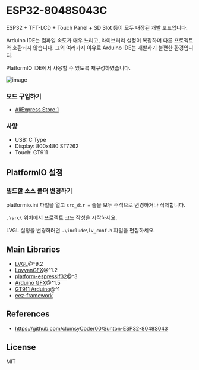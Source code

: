 # ESP32-8048S043C

ESP32 + TFT-LCD + Touch Panel + SD Slot 등이 모두 내장된 개발 보드입니다.

Arduino IDE는 컴파일 속도가 매우 느리고, 라이브러리 설정이 복잡하며 다른 프로젝트와 호환되지 않습니다.
그외 여러가지 이유로 Arduino IDE는 개발하기 불편한 환경입니다.

PlatformIO IDE에서 사용할 수 있도록 재구성하였습니다.

![image](https://github.com/user-attachments/assets/46ddff28-963c-4199-ac4e-7ef891369c44)

### 보드 구입하기

- [AliExpress Store 1](https://s.click.aliexpress.com/e/_okKUXX7)

### 사양

- USB: C Type
- Display: 800x480 ST7262
- Touch: GT911

## PlatformIO 설정
### 빌드할 소스 폴더 변경하기
platformio.ini 파일을 열고
`src_dir =` 줄을 모두 주석으로 변경하거나 삭제합니다.

`.\src\` 위치에서 프로젝트 코드 작성을 시작하세요.

LVGL 설정을 변경하려면 `.\include\lv_conf.h` 파일을 편집하세요.

## Main Libraries
- [LVGL](https://github.com/lvgl/lvgl)@^9.2
- [LovyanGFX](https://github.com/lovyan03/LovyanGFX)@^1.2
- [platform-espressif32](https://github.com/pioarduino/platform-espressif32)@^3
- [Arduino GFX](https://github.com/moononournation/Arduino_GFX/)@^1.5
- [GT911 Arduino](https://github.com/TAMCTec/gt911-arduino)@^1
- [eez-framework](https://github.com/eez-open/eez-framework)

## References
- https://github.com/clumsyCoder00/Sunton-ESP32-8048S043

## License
MIT
